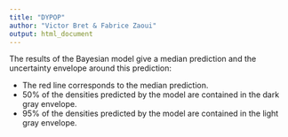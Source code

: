 ```yaml
---
title: "DYPOP"
author: "Victor Bret & Fabrice Zaoui"
output: html_document
---
```


The results of the Bayesian model give a median prediction and the uncertainty envelope around this prediction:

- The red line corresponds to the median prediction.
- 50% of the densities predicted by the model are contained in the dark gray envelope.
- 95% of the densities predicted by the model are contained in the light gray envelope.
